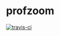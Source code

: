 # profzoom

[![travis-ci](https://travis-ci.org/shockpkg/profzoom.svg?branch=master)](https://travis-ci.org/shockpkg/profzoom)
